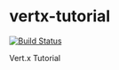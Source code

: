 # vertx-tutorial

[![Build Status](https://travis-ci.org/lcappuccio/vertx-tutorial.svg?branch=master)](https://travis-ci.org/lcappuccio/vertx-tutorial)

Vert.x Tutorial
